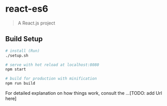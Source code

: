 # react-es6

> A React.js project

## Build Setup

``` bash
# install (Run)
./setup.sh

# serve with hot reload at localhost:8080
npm start

# build for production with minification
npm run build
```

For detailed explanation on how things work, consult the ...[TODO: add Url here]
